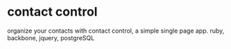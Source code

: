 contact control
===========
organize your contacts with contact control, a simple single page app.
ruby, backbone, jquery, postgreSQL
